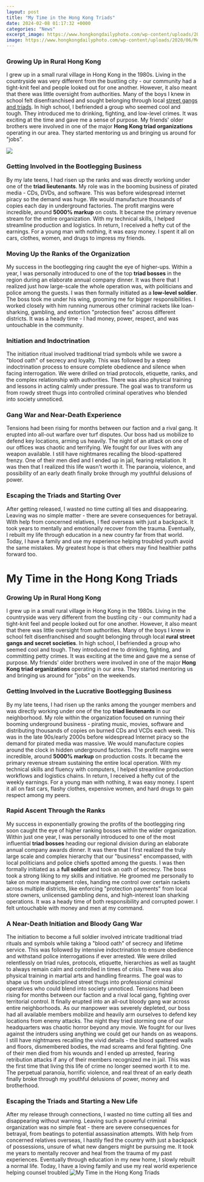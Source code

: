 ```yaml
---
layout: post
title: "My Time in the Hong Kong Triads"
date: 2024-02-08 01:17:32 +0000
categories: "News"
excerpt_image: https://www.hongkongdailyphoto.com/wp-content/uploads/2020/06/Mengenal-7-Klan-Triad-Terkuat-di-Hongkong.jpg
image: https://www.hongkongdailyphoto.com/wp-content/uploads/2020/06/Mengenal-7-Klan-Triad-Terkuat-di-Hongkong.jpg
---
```


### Growing Up in Rural Hong Kong
I grew up in a small rural village in Hong Kong in the 1980s. Living in the countryside was very different from the bustling city - our community had a tight-knit feel and people looked out for one another. However, it also meant that there was little oversight from authorities. Many of the boys I knew in school felt disenfranchised and sought belonging through local [street gangs and triads](https://store.fi.io.vn/collection/abdallah).
In high school, I befriended a group who seemed cool and tough. They introduced me to drinking, fighting, and low-level crimes. It was exciting at the time and gave me a sense of purpose. My friends' older brothers were involved in one of the major **Hong Kong triad organizations** operating in our area. They started mentoring us and bringing us around for "jobs".

![](https://cdn3.i-scmp.com/sites/default/files/images/methode/2017/12/15/125e34f2-dbda-11e7-91af-f34de211f924_972x_133434.JPG)
### Getting Involved in the Bootlegging Business 
By my late teens, I had risen up the ranks and was directly working under one of the **triad lieutenants**. My role was in the booming business of pirated media - CDs, DVDs, and software. This was before widespread internet piracy so the demand was huge. We would manufacture thousands of copies each day in underground factories.
The profit margins were incredible, around **5000% markup** on costs. It became the primary revenue stream for the entire organization. With my technical skills, I helped streamline production and logistics. In return, I received a hefty cut of the earnings. For a young man with nothing, it was easy money. I spent it all on cars, clothes, women, and drugs to impress my friends.
### Moving Up the Ranks of the Organization
My success in the bootlegging ring caught the eye of higher-ups. Within a year, I was personally introduced to one of the top **triad bosses** in the region during an elaborate annual company dinner. It was there that I realized just how large-scale the whole operation was, with politicians and police among the guests. 
I was then formally initiated as a **low-level soldier**. The boss took me under his wing, grooming me for bigger responsibilities. I worked closely with him running numerous other criminal rackets like loan-sharking, gambling, and extortion "protection fees" across different districts. It was a heady time - I had money, power, respect, and was untouchable in the community.
### Initiation and Indoctrination  
The initiation ritual involved traditional triad symbols while we swore a "blood oath" of secrecy and loyalty. This was followed by a steep indoctrination process to ensure complete obedience and silence when facing interrogation. 
We were drilled on triad protocols, etiquette, ranks, and the complex relationship with authorities. There was also physical training and lessons in acting calmly under pressure. The goal was to transform us from rowdy street thugs into controlled criminal operatives who blended into society unnoticed.
### Gang War and Near-Death Experience
Tensions had been rising for months between our faction and a rival gang. It erupted into all-out warfare over turf disputes. Our boss had us mobilize to defend key locations, arming us heavily. The night of an attack on one of our offices was chaotic and terrifying. We fought for our lives with any weapon available. 
I still have nightmares recalling the blood-spattered frenzy. One of their men died and I ended up in jail, fearing retaliation. It was then that I realized this life wasn't worth it. The paranoia, violence, and possibility of an early death finally broke through my youthful delusions of power.
### Escaping the Triads and Starting Over
After getting released, I wasted no time cutting all ties and disappearing. Leaving was no simple matter - there are severe consequences for betrayal. With help from concerned relatives, I fled overseas with just a backpack. It took years to mentally and emotionally recover from the trauma.
Eventually, I rebuilt my life through education in a new country far from that world. Today, I have a family and use my experience helping troubled youth avoid the same mistakes. My greatest hope is that others may find healthier paths forward too.
# My Time in the Hong Kong Triads
### Growing Up in Rural Hong Kong
I grew up in a small rural village in Hong Kong in the 1980s. Living in the countryside was very different from the bustling city - our community had a tight-knit feel and people looked out for one another. However, it also meant that there was little oversight from authorities. Many of the boys I knew in school felt disenfranchised and sought belonging through local **rural street gangs and secret societies**. 
In high school, I befriended a group who seemed cool and tough. They introduced me to drinking, fighting, and committing petty crimes. It was exciting at the time and gave me a sense of purpose. My friends' older brothers were involved in one of the major **Hong Kong triad organizations** operating in our area. They started mentoring us and bringing us around for "jobs" on the weekends.
### Getting Involved in the Lucrative Bootlegging Business
By my late teens, I had risen up the ranks among the younger members and was directly working under one of the top **triad lieutenants** in our neighborhood. My role within the organization focused on running their booming underground business - pirating music, movies, software and distributing thousands of copies on burned CDs and VCDs each week. 
This was in the late 90s/early 2000s before widespread Internet piracy so the demand for pirated media was massive. We would manufacture copies around the clock in hidden underground factories. The profit margins were incredible, around **5000% markup** on production costs. It became the primary revenue stream sustaining the entire local operation. With my technical skills and fluency with computers, I helped streamline production workflows and logistics chains. In return, I received a hefty cut of the weekly earnings. For a young man with nothing, it was easy money. I spent it all on fast cars, flashy clothes, expensive women, and hard drugs to gain respect among my peers.
### Rapid Ascent Through the Ranks 
My success in exponentially growing the profits of the bootlegging ring soon caught the eye of higher ranking bosses within the wider organization. Within just one year, I was personally introduced to one of the most influential **triad bosses** heading our regional division during an elaborate annual company awards dinner. It was there that I first realized the truly large scale and complex hierarchy that our "business" encompassed, with local politicians and police chiefs spotted among the guests.
I was then formally initiated as a **full soldier** and took an oath of secrecy. The boss took a strong liking to my skills and initiative. He groomed me personally to take on more management roles, handing me control over certain rackets across multiple districts, like enforcing "protection payments" from local store owners, unlicensed gambling dens, and high-interest loan sharking operations. It was a heady time of both responsibility and corrupted power. I felt untouchable with money and men at my command.
### A Near-Death Initiation and Bloody Gang War
The initiation to become a full soldier involved intricate traditional triad rituals and symbols while taking a "blood oath" of secrecy and lifetime service. This was followed by intensive indoctrination to ensure obedience and withstand police interrogations if ever arrested. 
We were drilled relentlessly on triad rules, protocols, etiquette, hierarchies as well as taught to always remain calm and controlled in times of crisis. There was also physical training in martial arts and handling firearms. The goal was to shape us from undisciplined street thugs into professional criminal operatives who could blend into society unnoticed.
Tensions had been rising for months between our faction and a rival local gang, fighting over territorial control. It finally erupted into an all-out bloody gang war across entire neighborhoods. As our manpower was severely depleted, our boss had all available members mobilize and heavily arm ourselves to defend key locations from enemy attacks. The night they tried storming one of our headquarters was chaotic horror beyond any movie. We fought for our lives against the intruders using anything we could get our hands on as weapons. 
I still have nightmares recalling the vivid details - the blood spattered walls and floors, dismembered bodies, the mad screams and feral fighting. One of their men died from his wounds and I ended up arrested, fearing retribution attacks if any of their members recognized me in jail. This was the first time that living this life of crime no longer seemed worth it to me. The perpetual paranoia, horrific violence, and real threat of an early death finally broke through my youthful delusions of power, money and brotherhood.
### Escaping the Triads and Starting a New Life
After my release through connections, I wasted no time cutting all ties and disappearing without warning. Leaving such a powerful criminal organization was no simple feat - there are severe consequences for betrayal, from beatings to potential assassination attempts. With help from concerned relatives overseas, I hastily fled the country with just a backpack of possessions, unsure of what new dangers might be pursuing me. 
It took me years to mentally recover and heal from the trauma of my past experiences. Eventually through education in my new home, I slowly rebuilt a normal life. Today, I have a loving family and use my real world experience helping counsel troubled
![My Time in the Hong Kong Triads](https://www.hongkongdailyphoto.com/wp-content/uploads/2020/06/Mengenal-7-Klan-Triad-Terkuat-di-Hongkong.jpg)